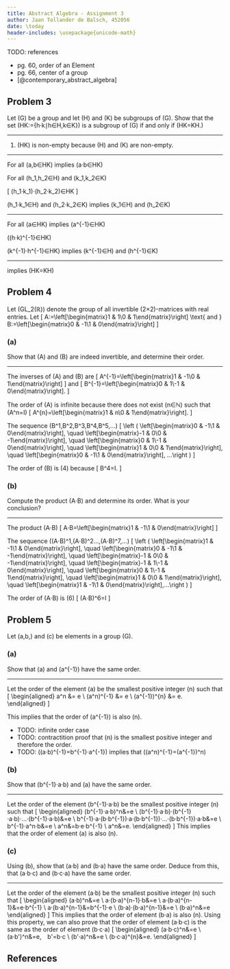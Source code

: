 ```yaml
---
title: Abstract Algebra - Assignment 3
author: Jaan Tollander de Balsch, 452056
date: \today
header-includes: \usepackage{unicode-math}
---
```

TODO: references

* pg. 60, order of an Element
* pg. 66, center of a group
* [@contemporary_abstract_algebra]


## Problem 3
Let \(G\) be a group and let \(H\) and \(K\) be subgroups of \(G\). Show that the set \(HK:=\{h·k∣h∈H,k∈K\}\) is a subgroup of \(G\) if and only if \(HK=KH.\)

---

1) \(HK\) is non-empty because \(H\) and \(K\) are non-empty.

---

For all \(a,b∈HK\) implies \(a·b∈HK\)

For all \(h_1,h_2∈H\) and \(k_1,k_2∈K\)

\[
(h_1·k_1)·(h_2·k_2)∈HK
\]

\(h_1·k_1∈H\) and \(h_2·k_2∈K\) implies
\(k_1∈H\) and \(h_2∈K\)

---

For all \(a∈HK\) implies \(a^{-1}∈HK\)

\((h·k)^{-1}∈HK\)

\(k^{-1}·h^{-1}∈HK\) implies \(k^{-1}∈H\) and \(h^{-1}∈K\)

---

implies \(HK=KH\)


## Problem 4
Let \(GL_2(ℝ)\) denote the group of all invertible \(2×2\)-matrices with real entries. Let
\[
A:=\left[\begin{matrix}1 & 1\\0 & 1\end{matrix}\right]
\text{   and   }
B:=\left[\begin{matrix}0 & -1\\1 & 0\end{matrix}\right]
\]

### (a)
Show that \(A\) and \(B\) are indeed invertible, and determine their order.

---

The inverses of \(A\) and \(B\) are
\[
A^{-1}=\left[\begin{matrix}1 & -1\\0 & 1\end{matrix}\right]
\]
and
\[
B^{-1}=\left[\begin{matrix}0 & 1\\-1 & 0\end{matrix}\right].
\]

The order of \(A\) is infinite because there does not exist \(n∈ℕ\) such that \(A^n=I\)
\[
A^{n}=\left[\begin{matrix}1 & n\\0 & 1\end{matrix}\right].
\]

The sequence \(B^1,B^2,B^3,B^4,B^5,...\)
\[
\left ( \left[\begin{matrix}0 & -1\\1 & 0\end{matrix}\right], \quad \left[\begin{matrix}-1 & 0\\0 & -1\end{matrix}\right], \quad \left[\begin{matrix}0 & 1\\-1 & 0\end{matrix}\right], \quad \left[\begin{matrix}1 & 0\\0 & 1\end{matrix}\right], \quad \left[\begin{matrix}0 & -1\\1 & 0\end{matrix}\right], ...\right )
\]

The order of \(B\) is \(4\) because
\[
B^4=I.
\]


### (b)
Compute the product \(A⋅B\) and determine its order. What is your conclusion?

---

The product \(A⋅B\)
\[
A⋅B=\left[\begin{matrix}1 & -1\\1 & 0\end{matrix}\right]
\]

The sequence \((A⋅B)^1,(A⋅B)^2…,(A⋅B)^7,…\)
\[
\left ( \left[\begin{matrix}1 & -1\\1 & 0\end{matrix}\right], \quad \left[\begin{matrix}0 & -1\\1 & -1\end{matrix}\right], \quad \left[\begin{matrix}-1 & 0\\0 & -1\end{matrix}\right], \quad \left[\begin{matrix}-1 & 1\\-1 & 0\end{matrix}\right], \quad \left[\begin{matrix}0 & 1\\-1 & 1\end{matrix}\right], \quad \left[\begin{matrix}1 & 0\\0 & 1\end{matrix}\right], \quad \left[\begin{matrix}1 & -1\\1 & 0\end{matrix}\right],…\right )
\]

The order of \(A⋅B\) is \(6\)
\[
(A⋅B)^6=I
\]


## Problem 5
Let \(a,b,\) and \(c\) be elements in a group \(G\).

### (a)
Show that \(a\) and \(a^{-1}\) have the same order.

---

Let the order of the element \(a\) be the smallest positive integer \(n\) such that
\[
\begin{aligned}
a^n &= e \\
(a^n)^{-1} &= e \\
(a^{-1})^{n} &= e.
\end{aligned}
\]

This implies that the order of \(a^{-1}\) is also \(n\).

* TODO: infinite order case
* TODO: contractition proof that \(n\) is the smallest positive integer and therefore the order.
* TODO: \((a·b)^{-1}=b^{-1}·a^{-1}\) implies that \((a^n)^{-1}=(a^{-1})^n\)


### (b)
Show that \(b^{-1}·a·b\) and \(a\) have the same order.

---

Let the order of the element \(b^{-1}·a·b\) be the smallest positive integer \(n\) such that
\[
\begin{aligned}
(b^{-1}·a·b)^n&=e \\
(b^{-1}·a·b)·(b^{-1}·a·b)·...·(b^{-1}·a·b)&=e \\
b^{-1}·a·(b·b^{-1})·a·(b·b^{-1})·...·(b·b^{-1})·a·b&=e \\
b^{-1}·a^n·b&=e \\
a^n&=b·e·b^{-1} \\
a^n&=e.
\end{aligned}
\]
This implies that the order of element \(a\) is also \(n\).


### (c)
Using (b), show that \(a·b\) and \(b·a\) have the same order. Deduce from this, that \(a·b·c\) and \(b·c·a\) have the same order.

---

Let the order of the element \(a·b\) be the smallest positive integer \(n\) such that
\[
\begin{aligned}
(a·b)^n&=e \\
a·(b·a)^{n-1}·b&=e \\
a·(b·a)^{n-1}&=e·b^{-1} \\
a·(b·a)^{n-1}&=b^{-1}·e \\
(b·a)·(b·a)^{n-1}&=e \\
(b·a)^n&=e
\end{aligned}
\]
This implies that the order of element \(b·a\) is also \(n\). Using this property, we can also prove that the order of element \(a·b·c\) is the same as the order of element \(b·c·a\)
\[
\begin{aligned}
(a·b·c)^n&=e \\
(a·b')^n&=e, b'=b·c \\
(b'·a)^n&=e \\
(b·c·a)^{n}&=e.
\end{aligned}
\]


## References
